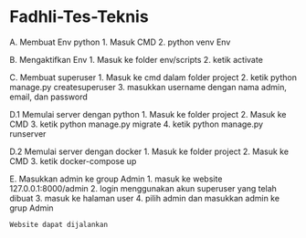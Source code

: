 # Fadhli-Tes-Teknis
A. Membuat Env python
    1. Masuk CMD
    2. python venv Env

B. Mengaktifkan Env
    1. Masuk ke folder env/scripts
    2. ketik activate

C. Membuat superuser
    1. Masuk ke cmd dalam folder project
    2. ketik python manage.py createsuperuser
    3. masukkan username dengan nama admin, email, dan password

D.1 Memulai server dengan python
    1. Masuk ke folder project
    2. Masuk ke CMD
    3. ketik python manage.py migrate
    4. ketik python manage.py runserver

D.2 Memulai server dengan docker
    1. Masuk ke folder project
    2. Masuk ke CMD
    3. ketik docker-compose up
    
E. Masukkan admin ke group Admin
    1. masuk ke website 127.0.0.1:8000/admin
    2. login menggunakan akun superuser yang telah dibuat
    3. masuk ke halaman user
    4. pilih admin dan masukkan admin ke grup Admin

    Website dapat dijalankan